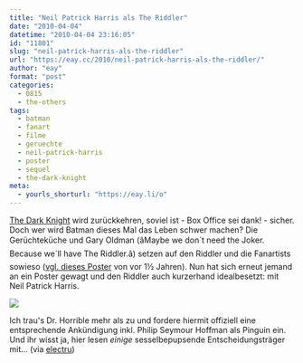 ```yaml
---
title: "Neil Patrick Harris als The Riddler"
date: "2010-04-04"
datetime: "2010-04-04 23:16:05"
id: "11801"
slug: "neil-patrick-harris-als-the-riddler"
url: "https://eay.cc/2010/neil-patrick-harris-als-the-riddler/"
author: "eay"
format: "post"
categories:
  - 0815
  - the-others
tags:
  - batman
  - fanart
  - filme
  - geruechte
  - neil-patrick-harris
  - poster
  - sequel
  - the-dark-knight
meta:
  - yourls_shorturl: "https://eay.li/o"
---
```


[The Dark Knight](//eay.cc/tag/the-dark-knight/) wird zurückkehren, soviel ist - Box Office sei dank! - sicher. Doch wer wird Batman dieses Mal das Leben schwer machen? Die Gerüchteküche und Gary Oldman (âMaybe we don´t need the Joker. Because we´ll have The Riddler.â) setzen auf den Riddler und die Fanartists sowieso ([vgl. dieses Poster](//eay.cc/2008/the-dark-knight-returns/) von vor 1½ Jahren). Nun hat sich erneut jemand an ein Poster gewagt und den Riddler auch kurzerhand idealbesetzt: mit Neil Patrick Harris.

![](https://eay.cc/uploads/2010/nphriddler.jpg)

Ich trau's Dr. Horrible mehr als zu und fordere hiermit offiziell eine entsprechende Ankündigung inkl. Philip Seymour Hoffman als Pinguin ein. Und ihr wisst ja, hier lesen _einige_ sesselbepupsende Entscheidungsträger mit... (via [electru](http://www.electru.de/2010-04-03/neil-patrick-harris-alias-the-riddler/))
